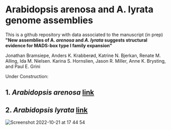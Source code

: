 # Arabidopsis arenosa and A. lyrata genome assemblies
This is a github repository with data associated to the manuscript (in prep)
**"New assemblies of A. <i>arenosa</i> and <i>A. lyrata</i> suggests structural evidence for MADS-box type I family expansion"**

​​Jonathan Bramsiepe, Anders K. Krabberød, Katrine N. Bjerkan, Renate M. Alling, Ida M. Nielsen. Karina S. Hornslien, Jason R. Miller, Anne K. Brysting, and Paul E. Grini

Under Construction:
## 1. <i>Arabidopsis arenosa</i> [link](01_arenosa_assembly/)
## 2. <i>Arabidopsis lyrata</i> [link](02_lyrata_assembly/)


![Screenshot 2022-10-21 at 17 44 54](https://user-images.githubusercontent.com/30120532/197236781-f378943e-4a45-4b51-b810-f290a70a729f.png)

